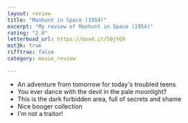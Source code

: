 ```yaml
---
layout: review
title: "Manhunt in Space (1954)"
excerpt: "My review of Manhunt in Space (1954)"
rating: "2.0"
letterboxd_url: https://boxd.it/50jtQ9
mst3k: true
rifftrax: false
category: movie_review

---
```


* An adventure from tomorrow for today's troubled teens
* You ever dance with the devil in the pale moonlight?
* This is the dark forbidden area, full of secrets and shame
* Nice booger collection 
* I'm not a traitor!